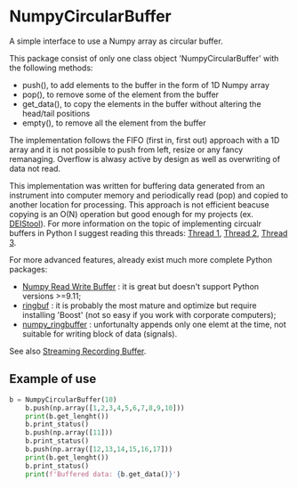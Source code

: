 # NumpyCircularBuffer
A simple interface to use a Numpy array as circular buffer.

This package consist of only one class object 'NumpyCircularBuffer' with the following
methods:
- push(), to add elements to the buffer in the form of 1D Numpy array
- pop(), to remove some of the element from the buffer 
- get_data(), to copy the elements in the buffer without altering the head/tail positions
- empty(), to remove all the element from the buffer

The implementation follows the FIFO (first in, first out) approach with a 1D array and it is not
possible to push from left, resize or any fancy remanaging. Overflow is alwasy 
active by design as well as overwriting of data not read.

This implementation was written for buffering data generated from an instrument into computer memory and periodically read (pop) and copied to another location for processing. This
approach is not efficient beacuse copying is an O(N) operation but good enough for
my projects (ex. [DEIStool](https://github.com/federicoscarpioni/DEIStools)).
For more information on the topic of implementing circualr buffers in Python I suggest
reading this threads:
[Thread 1](https://stackoverflow.com/questions/42771110/fastest-way-to-left-cycle-a-numpy-array-like-pop-push-for-a-queue/66406793#66406793),
[Thread 2](https://stackoverflow.com/questions/73342003/performant-circular-buffer-for-frames-ndarrays-of-data-samples),
[Thread 3](https://stackoverflow.com/questions/8908998/ring-buffer-with-numpy-ctypes).

For more advanced features, already exist much more complete Python packages:
- [Numpy Read Write Buffer](https://github.com/justengel/np_rw_buffer) : it is great
but doesn't support Python versions >=9.11;
- [ringbuf](https://github.com/elijahr/ringbuf?tab=readme-ov-file) : it is probably
the most mature and optimize but require installing 'Boost' (not so easy if you
work with corporate computers);
- [numpy_ringbuffer](https://github.com/eric-wieser/numpy_ringbuffer) : unfortunalty 
appends only one elemt at the time, not suitable for writing block of data (signals).

See also [Streaming Recording Buffer](https://github.com/mcorrig4/python-recording-buffer/tree/main).


## Example of use
```python
b = NumpyCircularBuffer(10)
    b.push(np.array([1,2,3,4,5,6,7,8,9,10]))
    print(b.get_lenght())
    b.print_status()
    b.push(np.array([11]))
    b.print_status()
    b.push(np.array([12,13,14,15,16,17]))
    print(b.get_lenght())
    b.print_status()
    print(f'Buffered data: {b.get_data()}')
```